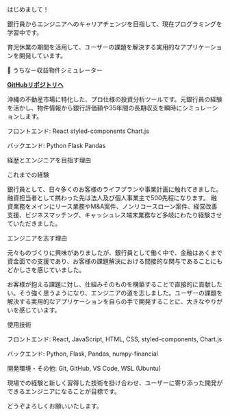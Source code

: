 はじめまして！

銀行員からエンジニアへのキャリアチェンジを目指して、現在プログラミングを学習中です。

育児休業の期間を活用して、ユーザーの課題を解決する実用的なアプリケーションを開発しています。

🏡 うちなー収益物件シミュレーター

[**GitHubリポジトリへ**](https://github.com/k213009/uchina-real-estate-sim)

沖縄の不動産市場に特化した、プロ仕様の投資分析ツールです。元銀行員の経験を活かし、物件情報から銀行評価額や35年間の長期収支を瞬時にシミュレーションします。

フロントエンド: React styled-components Chart.js

バックエンド: Python Flask Pandas

経歴とエンジニアを目指す理由

これまでの経験

銀行員として、日々多くのお客様のライフプランや事業計画に触れてきました。融資担当者として携わった先は法人及び個人事業主で500先程になります。 融資業務をメインにリース業務やM&A案件、ノンリコースローン案件、経営改善支援、ビジネスマッチング、キャッシュレス端末業務など多岐にわたり経験させていただきました。

エンジニアを志す理由

元々ものづくりに興味がありましたが、銀行員として働く中で、金融はあくまで資金面での支援であり、お客様の課題解決における間接的な関与であることにもどかしさを感じていました。

お客様が抱える課題に対し、仕組みそのものを構築することで直接的に貢献したい。そう強く思うようになり、エンジニアの道を志しました。ユーザーの課題を解決する実用的なアプリケーションを自らの手で開発することに、大きなやりがいを感じています。


使用技術

フロントエンド: React, JavaScript, HTML, CSS, styled-components, Chart.js

バックエンド: Python, Flask, Pandas, numpy-financial

開発環境・その他: Git, GitHub, VS Code, WSL (Ubuntu)

現場での経験と新しく習得した技術を掛け合わせ、ユーザーに寄り添った開発ができるエンジニアになることが目標です。

どうぞよろしくお願いいたします。
